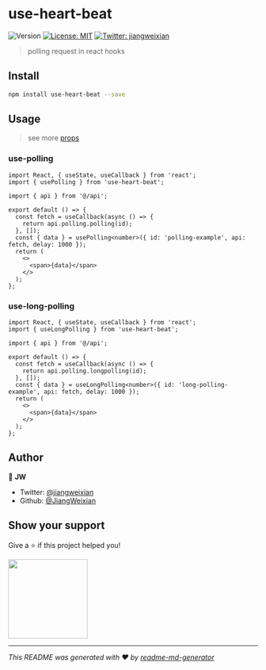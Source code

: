 # use-heart-beat
![Version](https://img.shields.io/npm/v/use-heart-beat?style=for-the-badge)
[![License: MIT](https://img.shields.io/badge/License-MIT-yellow.svg?style=for-the-badge)](#)
[![Twitter: jiangweixian](https://img.shields.io/twitter/follow/jiangweixian.svg?style=for-the-badge)](https://twitter.com/jiangweixian)

> polling request in react hooks

## Install

```sh
npm install use-heart-beat --save
```

## Usage
> see more [props](/docs/use-heart-beat.md)

### use-polling

```tsx
import React, { useState, useCallback } from 'react';
import { usePolling } from 'use-heart-beat';

import { api } from '@/api';

export default () => {
  const fetch = useCallback(async () => {
    return api.polling.polling(id);
  }, []);
  const { data } = usePolling<number>({ id: 'polling-example', api: fetch, delay: 1000 });
  return (
    <>
      <span>{data}</span>
    </>
  );
};
```

### use-long-polling

```tsx
import React, { useState, useCallback } from 'react';
import { useLongPolling } from 'use-heart-beat';

import { api } from '@/api';

export default () => {
  const fetch = useCallback(async () => {
    return api.polling.longpolling(id);
  }, []);
  const { data } = useLongPolling<number>({ id: 'long-polling-example', api: fetch, delay: 1000 });
  return (
    <>
      <span>{data}</span>
    </>
  );
};
```

## Author

👤 **JW**

* Twitter: [@jiangweixian](https://twitter.com/jiangweixian)
* Github: [@JiangWeixian](https://github.com/JiangWeixian)

## Show your support

Give a ⭐️ if this project helped you!

<a href="https://www.patreon.com/jiangweixian">
  <img src="https://c5.patreon.com/external/logo/become_a_patron_button@2x.png" width="160">
</a>


***
_This README was generated with ❤️ by [readme-md-generator](https://github.com/kefranabg/readme-md-generator)_